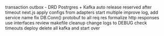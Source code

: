 transaction outbox - DRD Postrgres + Kafka
auto release reserved after timeout
next.js
apply configs from adapters
start multiple
improve log, add service name
fix DB.Conn()
protobuf to all req res
formalize http responses
use interfaces
review makefile
cleanup
change logs to DEBUG
check timeouts
deploy
delete all kafka and start over
